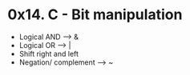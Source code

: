
# 0x14. C - Bit manipulation

- Logical AND --> &
- Logical OR --> |
- Shift right and left
- Negation/ complement --> ~

